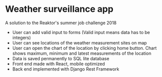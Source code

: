 # Weather surveillance app

A solution to the Reaktor's summer job challenge 2018

* User can add valid input to forms (Valid input means data has to be integers)
* User can see locations of the weather measurement sites on map
* User can open the chart of the location by clicking home button. Chart shows maximum, minimum and latest measurements of the location
* Data is saved permanently to SQL lite database
* Front end made with React, mobile optimized
* Back end implemented with Django Rest Framework
